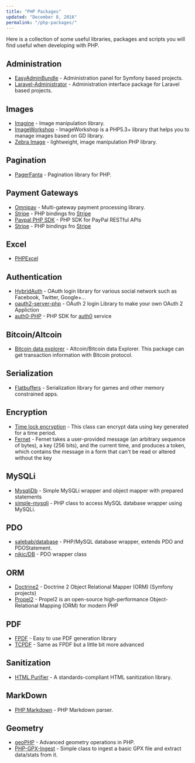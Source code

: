 ```yaml
---
title: "PHP Packages"
updated: "December 8, 2016"
permalink: "/php-packages/"
---
```


Here is a collection of some useful libraries, packages and scripts you will find
useful when developing with PHP.

## Administration

* [EasyAdminBundle](https://github.com/javiereguiluz/EasyAdminBundle) - Administration
  panel for Symfony based projects.
* [Laravel-Administrator](https://github.com/FrozenNode/Laravel-Administrator) -
  Administration interface package for Laravel based projects.

## Images

* [Imagine](https://github.com/avalanche123/Imagine) - Image manipulation library.
* [ImageWorkshop](https://github.com/Sybio/ImageWorkshop) - ImageWorkshop is a PHP5.3+
  library that helps you to manage images based on GD library.
* [Zebra Image](https://github.com/stefangabos/Zebra_Image/) - lightweight, image
  manipulation PHP library.

## Pagination

* [PagerFanta](https://github.com/whiteoctober/Pagerfanta) - Pagination
  library for PHP.

## Payment Gateways

* [Omnipay](https://github.com/thephpleague/omnipay) - Multi-gateway payment
  processing library.
* [Stripe](https://github.com/stripe/stripe-php) - PHP bindings fro [Stripe](https://stripe.com)
* [Paypal PHP SDK](https://github.com/paypal/PayPal-PHP-SDK) - PHP SDK for PayPal RESTful APIs
* [Stripe](https://github.com/stripe/stripe-php) - PHP bindings fro [Stripe](https://stripe.com)

## Excel

* [PHPExcel](https://github.com/PHPOffice/PHPExcel)

## Authentication

* [HybridAuth](https://github.com/hybridauth/hybridauth) - OAuth login library
  for various social network such as Facebook, Twitter, Google+...
* [oauth2-server-php](https://github.com/bshaffer/oauth2-server-php) - OAuth 2 login Library
  to make your own OAuth 2 Appliction
* [auth0-PHP](https://github.com/auth0/auth0-PHP) - PHP SDK for [auth0](https://auth0.com) service

## Bitcoin/Altcoin

* [Bitcoin data explorer](https://github.com/arzzen/altcoin-bitcoin-explorer) - Altcoin/Bitcoin
  data Explorer. This package can get transaction information with Bitcoin protocol.

## Serialization

* [Flatbuffers](https://github.com/arzzen/php-flatbuffers) - Serialization library
  for games and other memory constrained apps.

## Encryption

* [Time lock encryption](https://github.com/arzzen/php-time-lock-encryption) - This
  class can encrypt data using key generated for a time period.
* [Fernet](https://github.com/kelvinmo/fernet-php) - Fernet takes a user-provided
  message (an arbitrary sequence of bytes), a key (256 bits), and the current time,
  and produces a token, which contains the message in a form that can't be read
  or altered without the key

## MySQLi

* [MysqliDb](https://github.com/joshcam/PHP-MySQLi-Database-Class) - Simple MySQLi
  wrapper and object mapper with prepared statements
* [simple-mysqli](https://github.com/bennettstone/simple-mysqli) - PHP class to
  access MySQL database wrapper using MySQLi.

## PDO

* [salebab/database](https://github.com/salebab/database) - PHP/MySQL database
  wrapper, extends PDO and PDOStatement.
* [nikic/DB](https://github.com/nikic/DB) -  PDO wrapper class

## ORM

* [Doctrine2](https://github.com/doctrine/doctrine2) - Doctrine 2 Object Relational Mapper (ORM) (Symfony projects)
* [Propel2](https://github.com/propelorm/Propel2) - Propel2 is an open-source high-performance Object-Relational Mapping (ORM) for modern PHP

## PDF

* [FPDF](http://www.fpdf.org) - Easy to use PDF generation library
* [TCPDF](https://tcpdf.org) - Same as FPDF but a little bit more advanced

## Sanitization

* [HTML Purifier](http://htmlpurifier.org/) - A standards-compliant HTML sanitization
  library.

## MarkDown

* [PHP Markdown](https://github.com/michelf/php-markdown) - PHP Markdown parser.

## Geometry

* [geoPHP](https://github.com/phayes/geoPHP) - Advanced geometry operations in PHP.
* [PHP-GPX-Ingest](https://github.com/bentasker/PHP-GPX-Ingest) - Simple class to ingest a basic GPX file and extract data/stats from it.
